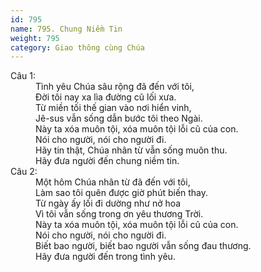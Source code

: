 ```yaml
---
id: 795
name: 795. Chung Niềm Tin
weight: 795
category: Giao thông cùng Chúa
---
```

<dl><dt>Câu 1:</dt><dd data-verse="1">Tình yêu Chúa sâu rộng đã đến với tôi, <br/>Đời tôi nay xa lìa đường cũ lối xưa. <br/>Từ miền tối thế gian vào nơi hiển vinh, <br/>Jê-sus vẫn sống dẫn bước tôi theo Ngài. <br/>Này ta xóa muôn tội, xóa muôn tội lỗi cũ của con. <br/>Nói cho người, nói cho người đi. <br/>Hãy tin thật, Chúa nhân từ vẫn sống muôn thu. <br/>Hãy đưa người đến chung niềm tin. </dd><dt>Câu 2:</dt><dd data-verse="2">Một hôm Chúa nhân từ đã đến với tôi, <br/>Làm sao tôi quên được giờ phút biến thay. <br/>Từ ngày ấy lối đi dường như nở hoa <br/>Vì tôi vẫn sống trong ơn yêu thương Trời. <br/>Này ta xóa muôn tội, xóa muôn tội lỗi cũ của con. <br/>Nói cho người, nói cho người đi. <br/>Biết bao người, biết bao người vẫn sống đau thương. <br/>Hãy đưa người đến trong tình yêu. </dd></dl>
